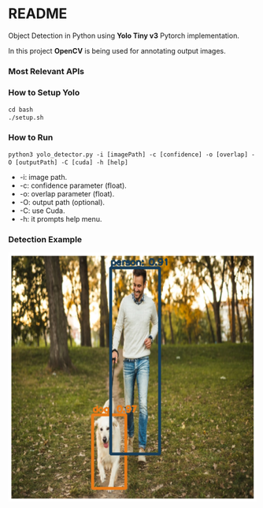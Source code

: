 # README #

Object Detection in Python using **Yolo Tiny v3** Pytorch implementation.   
   
In this project **OpenCV** is being used for annotating output images.

### Most Relevant APIs ###

### How to Setup Yolo ###

    cd bash
    ./setup.sh

### How to Run ###

    python3 yolo_detector.py -i [imagePath] -c [confidence] -o [overlap] -O [outputPath] -C [cuda] -h [help]

*	-i: image path.
*	-c: confidence parameter (float).
*	-o: overlap parameter (float).
*	-O: output path (optional).
*	-C: use Cuda.
*	-h: it prompts help menu.


### Detection Example ###

![](./imgs/sample.png)  